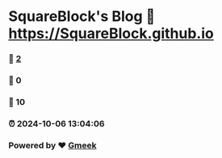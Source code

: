 # SquareBlock's Blog :link: https://SquareBlock.github.io 
### :page_facing_up: [2](https://SquareBlock.github.io/tag.html) 
### :speech_balloon: 0 
### :hibiscus: 10 
### :alarm_clock: 2024-10-06 13:04:06 
### Powered by :heart: [Gmeek](https://github.com/Meekdai/Gmeek)
